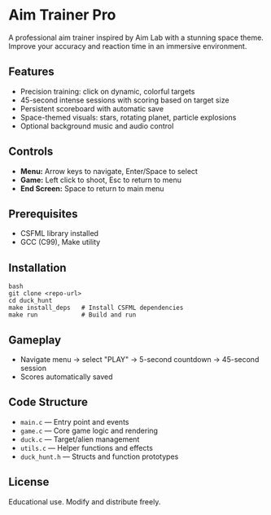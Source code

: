 # Aim Trainer Pro

A professional aim trainer inspired by Aim Lab with a stunning space theme. Improve your accuracy and reaction time in an immersive environment.

## Features
- Precision training: click on dynamic, colorful targets  
- 45-second intense sessions with scoring based on target size  
- Persistent scoreboard with automatic save  
- Space-themed visuals: stars, rotating planet, particle explosions  
- Optional background music and audio control  

## Controls
- **Menu:** Arrow keys to navigate, Enter/Space to select  
- **Game:** Left click to shoot, Esc to return to menu  
- **End Screen:** Space to return to main menu  

## Prerequisites
- CSFML library installed  
- GCC (C99), Make utility  

## Installation
```
bash
git clone <repo-url>
cd duck_hunt
make install_deps   # Install CSFML dependencies
make run            # Build and run
```

## Gameplay
- Navigate menu → select "PLAY" → 5-second countdown → 45-second session  
- Scores automatically saved  

## Code Structure
- `main.c` — Entry point and events  
- `game.c` — Core game logic and rendering  
- `duck.c` — Target/alien management  
- `utils.c` — Helper functions and effects  
- `duck_hunt.h` — Structs and function prototypes  

## License
Educational use. Modify and distribute freely.


